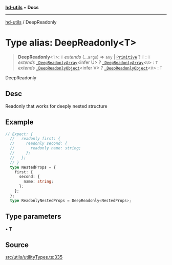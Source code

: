 [**hd-utils**](../README.md) • **Docs**

***

[hd-utils](../globals.md) / DeepReadonly

# Type alias: DeepReadonly\<T\>

> **DeepReadonly**\<`T`\>: `T` *extends* (...`args`) => `any` \| [`Primitive`](Primitive.md) ? `T` : `T` *extends* [`_DeepReadonlyArray`](../interfaces/DeepReadonlyArray.md)\<infer U\> ? [`_DeepReadonlyArray`](../interfaces/DeepReadonlyArray.md)\<`U`\> : `T` *extends* [`_DeepReadonlyObject`](DeepReadonlyObject.md)\<infer V\> ? [`_DeepReadonlyObject`](DeepReadonlyObject.md)\<`V`\> : `T`

DeepReadonly

## Desc

Readonly that works for deeply nested structure

## Example

```ts
// Expect: {
  //   readonly first: {
  //     readonly second: {
  //       readonly name: string;
  //     };
  //   };
  // }
  type NestedProps = {
    first: {
      second: {
        name: string;
      };
    };
  };
  type ReadonlyNestedProps = DeepReadonly<NestedProps>;
```

## Type parameters

• **T**

## Source

[src/utils/utilityTypes.ts:335](https://github.com/AhmadHddad/h-utils/blob/b1dfa95e218c9605f39fc234662ef50e62fadcb8/src/utils/utilityTypes.ts#L335)
